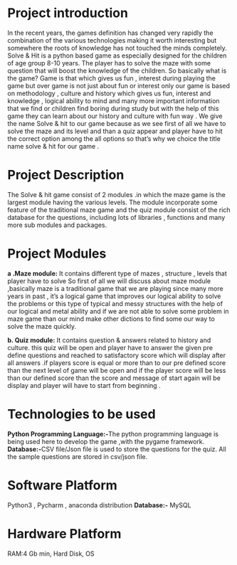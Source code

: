 <h1>Project introduction</h1> 
In the recent years, the games definition has changed very rapidly the 
combination of the various technologies making it worth interesting but 
somewhere the roots of knowledge has not touched the minds completely. 
Solve & Hit is a python based game as especially designed for the  children of age 
group 8-10 years. The player has to solve the maze with some question that will 
boost the knowledge of the children. 
So basically what is the game? Game is that which gives us fun , interest during 
playing the game but over game is not just about fun or interest only our game is 
based on methodology , culture and history which gives us fun, interest and 
knowledge , logical ability to mind and many more important information that we 
find or children find boring during study but with the help of this game they can 
learn about our history and culture with fun way . 
We give the name Solve & hit to our game because as we see first of all we have 
to solve the maze and its level and than a quiz appear and player have to hit the 
correct option among the all options so that’s why we choice the title name solve 
& hit for our game .

<h1>Project Description </h1>
The Solve & hit game consist of 2 modules .in which the maze game is the largest 
module having the various levels. The module incorporate some feature of the 
traditional maze game and the quiz module consist of the rich database for the 
questions, including lots of libraries , functions and many more sub modules and 
packages.

<h1>Project Modules </h1>
<b>a .Maze module:</b> It contains different  type of mazes , structure , levels that player 
have to solve  
So first of all we will discuss about maze module ,basically maze is a traditional 
game that we are playing since many more years in past , it’s a logical game that 
improves our logical ability to solve the problems or this type of typical and messy 
structures with the help of our logical and metal ability and if we are not able to  
 solve some problem in  maze game than our mind make other dictions to find 
some our way to solve the maze quickly. 
 
<b>b. Quiz module:</b> It contains question & answers related to history and culture. 
this quiz will be open and player have to answer the given pre define questions 
and reached to satisfactory score which will display after all answers .if players 
score is equal or more than to our pre defined score than the next level of game 
will be open and if the player score will be less than our defined score than the 
score and message of start again will be display and player will have to start from 
beginning .

<h1>Technologies to be used </h1>
<b>Python Programming Language:-</b>The python programming language is being 
used here to develop the game ,with the pygame framework. 
<b>Database:-</b>CSV file/Json file is used to store the questions for the quiz. All the 
sample questions are stored in csv/json file. 

 <h1>Software Platform </h1>
Python3 , Pycharm , anaconda distribution 
<b>Database:-</b> MySQL 
<h1> Hardware Platform </h1>
RAM:4 Gb min,  Hard Disk, OS
